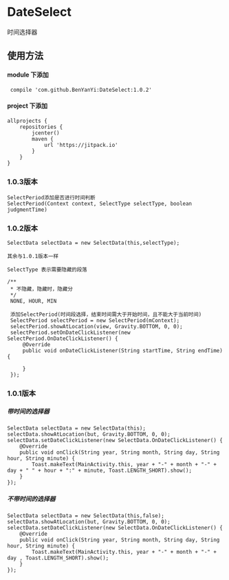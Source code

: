 # DateSelect
时间选择器

## 使用方法

#### module 下添加

     compile 'com.github.BenYanYi:DateSelect:1.0.2'

#### project 下添加

    allprojects {
        repositories {
            jcenter()
            maven {
                url 'https://jitpack.io'
            }
        }
    }
    
### 1.0.3版本

    SelectPeriod添加是否进行时间判断
    SelectPeriod(Context context, SelectType selectType, boolean judgmentTime)
    
### 1.0.2版本
    SelectData selectData = new SelectData(this,selectType);
    
    其余与1.0.1版本一样
    
    SelectType 表示需要隐藏的段落
    
    /**
     * 不隐藏，隐藏时，隐藏分
     */
     NONE, HOUR, MIN  
     
     添加SelectPeriod(时间段选择，结束时间需大于开始时间，且不能大于当前时间)
     SelectPeriod selectPeriod = new SelectPeriod(mContext);
     selectPeriod.showAtLocation(view, Gravity.BOTTOM, 0, 0);
     selectPeriod.setOnDateClickListener(new SelectPeriod.OnDateClickListener() {
         @Override
         public void onDateClickListener(String startTime, String endTime) {
                     
         }
     });
    
### 1.0.1版本
##### 带时间的选择器
    SelectData selectData = new SelectData(this);
    selectData.showAtLocation(but, Gravity.BOTTOM, 0, 0);
    selectData.setDateClickListener(new SelectData.OnDateClickListener() {
        @Override
        public void onClick(String year, String month, String day, String hour, String minute) {
            Toast.makeText(MainActivity.this, year + "-" + month + "-" + day + " " + hour + ":" + minute, Toast.LENGTH_SHORT).show();
        }
    });
##### 不带时间的选择器
    SelectData selectData = new SelectData(this,false);
    selectData.showAtLocation(but, Gravity.BOTTOM, 0, 0);
    selectData.setDateClickListener(new SelectData.OnDateClickListener() {
        @Override
        public void onClick(String year, String month, String day, String hour, String minute) {
            Toast.makeText(MainActivity.this, year + "-" + month + "-" + day , Toast.LENGTH_SHORT).show();
        }
    });
